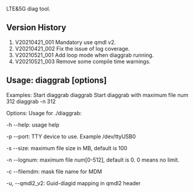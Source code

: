 LTE&5G diag tool.

## Version History


1. V20210421_001
    Mandatory use qmdl v2.
2. V20210421_002
    Fix the issue of log coverage.
3. V20210521_001
    Add loop mode when diaggrab running.
4. V20210521_003
    Remove some compile time warnings.


## Usage: diaggrab [options]

Examples:
Start diaggrab
	diaggrab
Start diaggrab with maximum file num 312
	diaggrab -n 312

Options:
 Usage for ./diaggrab:

-h  --help:	 usage help

-p  --port:	 TTY device to use. Example /dev/ttyUSB0

-s  --size:	 maximum file size in MB, default is 100

-n  --lognum:	 maximum file num[0-512], default is 0. 0 means no limit.

-c  --filemdm:	 mask file name for MDM

-u, --qmdl2_v2:	 Guid-diagid mapping in qmdl2 header

